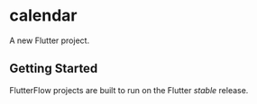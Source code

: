 # calendar

A new Flutter project.

## Getting Started

FlutterFlow projects are built to run on the Flutter _stable_ release.
